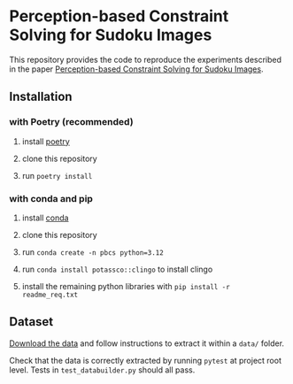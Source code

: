 # Perception-based Constraint Solving for Sudoku Images

This repository provides the code to reproduce the experiments described in the paper [Perception-based Constraint Solving for Sudoku Images](https://link.springer.com/article/10.1007/s10601-024-09372-9).


## Installation

### with Poetry (recommended)

1) install [poetry](https://python-poetry.org/docs/)

2) clone this repository

3)  run `poetry install` 

### with conda and pip

1) install [conda](https://docs.conda.io/projects/conda/en/latest/user-guide/install/index.html)

2) clone this repository

3) run `conda create -n pbcs python=3.12`

4) run `conda install potassco::clingo` to install clingo

5) install the remaining python libraries with `pip install -r readme_req.txt`

## Dataset

[Download the data](https://rdr.kuleuven.be/dataset.xhtml?persistentId=doi:10.48804/3SUHHR) and follow instructions to extract it within a `data/` folder. 

Check that the data is correctly extracted by running `pytest` at project root level. Tests in `test_databuilder.py` should all pass. 